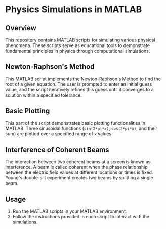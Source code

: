# Physics Simulations in MATLAB

## Overview
This repository contains MATLAB scripts for simulating various physical phenomena. These scripts serve as educational tools to demonstrate fundamental principles in physics through computational simulations.

## Newton-Raphson's Method
This MATLAB script implements the Newton-Raphson's Method to find the root of a given equation. The user is prompted to enter an initial guess value, and the script iteratively refines this guess until it converges to a solution within a specified tolerance.

## Basic Plotting
This part of the script demonstrates basic plotting functionalities in MATLAB. Three sinusoidal functions (`sin(2*pi*x)`, `cos(2*pi*x)`, and their sum) are plotted over a specified range of `x` values.

## Interference of Coherent Beams
The interaction between two coherent beams at a screen is known as interference. A beam is called coherent when the phase relationship between the electric field values at different locations or times is fixed. Young's double-slit experiment creates two beams by splitting a single beam.

## Usage
1. Run the MATLAB scripts in your MATLAB environment.
2. Follow the instructions provided in each script to interact with the simulations.
